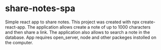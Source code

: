 # share-notes-spa
Simple react app to share notes. This project was created with npx create-react-app.
The application allows create a note of up to 1000 characters and then share a link. The application also allows to search a note in the database.
App requires open_server, node and other packeges instolled on the computer. 
